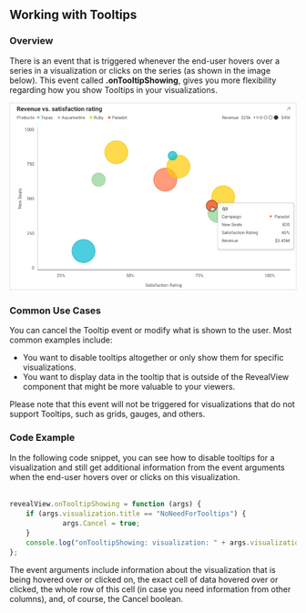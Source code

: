 ## Working with Tooltips

### Overview

There is an event that is triggered whenever the end-user hovers over a series in a visualization or clicks on the series (as shown in the image below).
This event called __.onTooltipShowing__, gives you more flexibility regarding how you show Tooltips in your visualizations.

<img src="images/tooltips-sample.png" alt="Image showing Reveal's tooltips" class="responsive-img"/>

### Common Use Cases
You can cancel the Tooltip event or modify what is shown to the user. Most common examples include:

- You want to disable tooltips altogether or only show them for specific visualizations.
- You want to display data in the tooltip that is outside of the RevealView component that might be more valuable to your viewers.

Please note that this event will not be triggered for visualizations that do not support Tooltips, such as grids, gauges, and others.


### Code Example

In the following code snippet, you can see how to disable tooltips for a visualization and still get additional information from the event arguments when the end-user hovers over or clicks on this visualization.


``` js

revealView.onTooltipShowing = function (args) {
    if (args.visualization.title == "NoNeedForTooltips") {
             args.Cancel = true;
    }
    console.log("onTooltipShowing: visualization: " + args.visualization.title() + ",cell: " + args.cell.value + ", row:" + args.row.length);
};

```

The event arguments include information about the visualization that is being hovered over or clicked on, the exact cell of data hovered over or clicked, the whole row of this cell (in case you need information from other columns), and, of course, the Cancel boolean.
